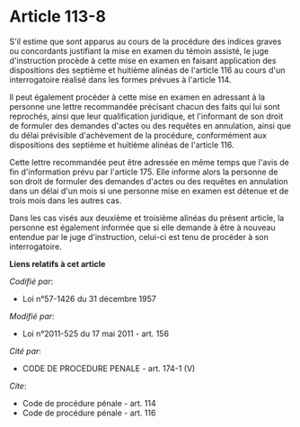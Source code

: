 # Article 113-8

S'il estime que sont apparus au cours de la procédure des indices graves ou concordants justifiant la mise en examen du
témoin assisté, le juge d'instruction procède à cette mise en examen en faisant application des dispositions des septième et
huitième alinéas de l'article 116 au cours d'un interrogatoire réalisé dans les formes prévues à l'article 114. 

Il peut également procéder à cette mise en examen en adressant à la personne une lettre recommandée précisant chacun des
faits qui lui sont reprochés, ainsi que leur qualification juridique, et l'informant de son droit de formuler des demandes
d'actes ou des requêtes en annulation, ainsi que du délai prévisible d'achèvement de la procédure, conformément aux
dispositions des septième et huitième alinéas de l'article 116. 

Cette lettre recommandée peut être adressée en même temps que l'avis de fin d'information prévu par l'article 175. Elle
informe alors la personne de son droit de formuler des demandes d'actes ou des requêtes en annulation dans un délai d'un mois
si une personne mise en examen est détenue et de trois mois dans les autres cas. 

Dans les cas visés aux deuxième et troisième alinéas du présent article, la personne est également informée que si elle
demande à être à nouveau entendue par le juge d'instruction, celui-ci est tenu de procéder à son interrogatoire.

**Liens relatifs à cet article**

_Codifié par_:

  - Loi n°57-1426 du 31 décembre 1957

_Modifié par_:

  - Loi n°2011-525 du 17 mai 2011 - art. 156

_Cité par_:

  - CODE DE PROCEDURE PENALE - art. 174-1 (V)

_Cite_:

  - Code de procédure pénale - art. 114
  - Code de procédure pénale - art. 116
